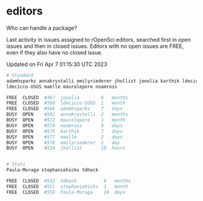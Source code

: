 # editors

Who can handle a package?

Last activity in issues assigned to rOpenSci editors, searched first in open
issues and then in closed issues. Editors with no open issues are FREE, even if
they also have no closed issue.


Updated on Fri Apr 7 01:15:30 UTC 2023

```bash
# Standard
adamhsparks annakrystalli emilyriederer jhollist jooolia karthik ldecicco
ldecicco-USGS maelle maurolepore noamross

FREE  CLOSED  #367  jooolia        6   months
FREE  CLOSED  #560  ldecicco-USGS  1   month
FREE  CLOSED  #566  adamhsparks    7   days
BUSY  OPEN    #502  annakrystalli  2   months
BUSY  OPEN    #572  maurolepore    1   month
BUSY  OPEN    #574  noamross       9   days
BUSY  OPEN    #575  karthik        7   days
BUSY  OPEN    #577  maelle         2   days
BUSY  OPEN    #576  emilyriederer  1   day
BUSY  OPEN    #524  jhollist       10  hours


# Stats
Paula-Moraga stephaniehicks tdhock

FREE  CLOSED  #532  tdhock          6   months
FREE  CLOSED  #551  stephaniehicks  1   month
FREE  CLOSED  #559  Paula-Moraga    19  days
```
